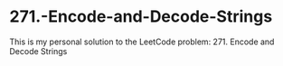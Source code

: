 # 271.-Encode-and-Decode-Strings
This is my personal solution to the LeetCode problem: 271. Encode and Decode Strings
